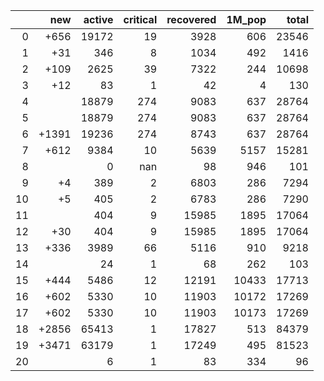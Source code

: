 |    |   new |   active |   critical |   recovered |   1M_pop |   total |
|---:|------:|---------:|-----------:|------------:|---------:|--------:|
|  0 |  +656 |    19172 |         19 |        3928 |      606 |   23546 |
|  1 |   +31 |      346 |          8 |        1034 |      492 |    1416 |
|  2 |  +109 |     2625 |         39 |        7322 |      244 |   10698 |
|  3 |   +12 |       83 |          1 |          42 |        4 |     130 |
|  4 |       |    18879 |        274 |        9083 |      637 |   28764 |
|  5 |       |    18879 |        274 |        9083 |      637 |   28764 |
|  6 | +1391 |    19236 |        274 |        8743 |      637 |   28764 |
|  7 |  +612 |     9384 |         10 |        5639 |     5157 |   15281 |
|  8 |       |        0 |        nan |          98 |      946 |     101 |
|  9 |    +4 |      389 |          2 |        6803 |      286 |    7294 |
| 10 |    +5 |      405 |          2 |        6783 |      286 |    7290 |
| 11 |       |      404 |          9 |       15985 |     1895 |   17064 |
| 12 |   +30 |      404 |          9 |       15985 |     1895 |   17064 |
| 13 |  +336 |     3989 |         66 |        5116 |      910 |    9218 |
| 14 |       |       24 |          1 |          68 |      262 |     103 |
| 15 |  +444 |     5486 |         12 |       12191 |    10433 |   17713 |
| 16 |  +602 |     5330 |         10 |       11903 |    10172 |   17269 |
| 17 |  +602 |     5330 |         10 |       11903 |    10173 |   17269 |
| 18 | +2856 |    65413 |          1 |       17827 |      513 |   84379 |
| 19 | +3471 |    63179 |          1 |       17249 |      495 |   81523 |
| 20 |       |        6 |          1 |          83 |      334 |      96 |
